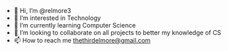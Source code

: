 - 👋 Hi, I’m @relmore3
- 👀 I’m interested in Technology
- 🌱 I’m currently learning Computer Science
- 💞️ I’m looking to collaborate on all projects to better my knowledge of CS
- 📫 How to reach me thethirdelmore@gmail.com

<!---
relmore3/relmore3 is a ✨ special ✨ repository because its `README.md` (this file) appears on your GitHub profile.
You can click the Preview link to take a look at your changes.
--->
